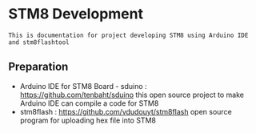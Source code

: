 # STM8 Development

```
This is documentation for project developing STM8 using Arduino IDE and stm8flashtool
```
## Preparation
* Arduino IDE for STM8 Board - sduino : https://github.com/tenbaht/sduino
this open source project to make Arduino IDE can compile a code for STM8
* stm8flash : https://github.com/vdudouyt/stm8flash
open source program for uploading hex file into STM8
